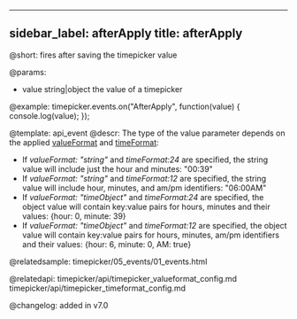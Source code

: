 
---
sidebar_label: afterApply
title: afterApply
---          

@short: fires after saving the timepicker value


@params:
- value		string|object	the value of a timepicker	

@example:
timepicker.events.on("AfterApply", function(value) {
    console.log(value);
});


@template: api_event
@descr:
The type of the value parameter depends on the applied [valueFormat](timepicker/api/timepicker_valueformat_config.md) and [timeFormat](timepicker/api/timepicker_timeformat_config.md):

- If *valueFormat: "string"*  and *timeFormat:24* are specified, the string value will include just the hour and minutes: "00:39"
- If *valueFormat: "string"*  and *timeFormat:12* are specified, the string value will include hour, minutes, and am/pm identifiers: "06:00AM"
- If *valueFormat: "timeObject"*  and *timeFormat:24* are specified, the object value will contain key:value pairs for hours, minutes and their values: {hour: 0, minute: 39}
- If *valueFormat: "timeObject"*  and *timeFormat:12* are specified, the object value will contain key:value pairs for hours, minutes, am/pm identifiers and their values: {hour: 6, minute: 0, AM: true}

@relatedsample: timepicker/05_events/01_events.html

@relatedapi: 
timepicker/api/timepicker_valueformat_config.md
timepicker/api/timepicker_timeformat_config.md

@changelog: added in v7.0


